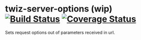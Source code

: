 # twiz-server-options (wip) [![Build Status](https://travis-ci.org/gits2501/twiz-server-options.svg?branch=master)](https://travis-ci.org/gits2501/twiz-server-options) [![Coverage Status](https://coveralls.io/repos/github/gits2501/twiz-server-options/badge.svg?branch=master)](https://coveralls.io/github/gits2501/twiz-server-options?branch=master)
Sets request options out of parameters received in url.
